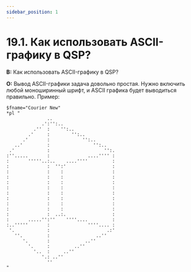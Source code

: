 ```yaml
---
sidebar_position: 1
---
```


# 19.1. Как использовать ASCII-графику в QSP?
<!-- [:faq_19_01] -->
**В:** Как использовать ASCII-графику в QSP?

**О:**
Вывод ASCII-графики задача довольно простая. Нужно включить любой моноширинный шрифт, и ASCII графика будет выводиться правильно. Пример:
```qsp
$fname="Courier New"
*pl "
			   ..
			 .':'':..
		  .''  :    '':..
		.'     :        '':..
	  .'       :            '':..
   ..'         :                '':..
 .'            :                    '':.
:''.....       :              ....'''' :
:       '''''..:..    ....''''         :
:              :  '':'                 :
:              :    :                  :
:              :    :                  :
:              :    :                  :
:              :    :                  :
:              :    :                  :
:              :    :                  :
:              :    :                  :
:              :    :                  :
:              :  ..:.                 :
:       .....'':''    ''''....         :
:..'''''       :              ''''.... :
 '.            :                     .:'
   ''.         :                 ..''
	  '.       :             ..''
		'.     :         ..''
		  '..  :     ..''
			 '.: ..''
			   ''
"
```
